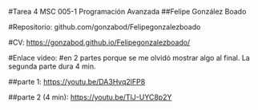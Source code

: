 #Tarea 4 MSC 005-1 Programación Avanzada
##Felipe González Boado

#Repositorio:
github.com/gonzabod/Felipegonzalezboado

#CV:
https://gonzabod.github.io/Felipegonzalezboado/

#Enlace video: #en 2 partes porque se me olvidó mostrar algo al final. La segunda parte dura 4 min.

##parte 1:
https://youtu.be/DA3Hvq2lFP8

##parte 2 (4 min):
https://youtu.be/TlJ-UYC8p2Y
